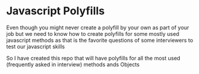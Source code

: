 # Javascript Polyfills

Even though you might never create a polyfill by your own as part of your job but we need to know how to create polyfills for some mostly used javascript methods as that is the favorite questions of some interviewers to test our javascript skills

So I have created this repo that will have polyfills for all the most used (frequently asked in interview) methods ands Objects